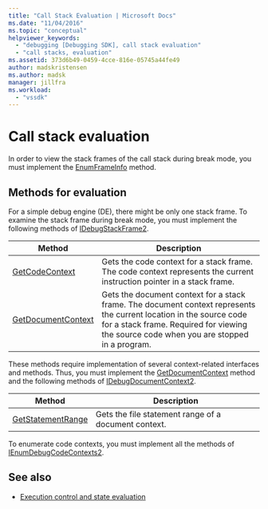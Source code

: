 ```yaml
---
title: "Call Stack Evaluation | Microsoft Docs"
ms.date: "11/04/2016"
ms.topic: "conceptual"
helpviewer_keywords:
  - "debugging [Debugging SDK], call stack evaluation"
  - "call stacks, evaluation"
ms.assetid: 373d6b49-0459-4cce-816e-05745a44fe49
author: madskristensen
ms.author: madsk
manager: jillfra
ms.workload:
  - "vssdk"
---
```

# Call stack evaluation
In order to view the stack frames of the call stack during break mode, you must implement the [EnumFrameInfo](../../extensibility/debugger/reference/idebugthread2-enumframeinfo.md) method.

## Methods for evaluation
 For a simple debug engine (DE), there might be only one stack frame. To examine the stack frame during break mode, you must implement the following methods of [IDebugStackFrame2](../../extensibility/debugger/reference/idebugstackframe2.md).

|Method|Description|
|------------|-----------------|
|[GetCodeContext](../../extensibility/debugger/reference/idebugstackframe2-getcodecontext.md)|Gets the code context for a stack frame. The code context represents the current instruction pointer in a stack frame.|
|[GetDocumentContext](../../extensibility/debugger/reference/idebugstackframe2-getdocumentcontext.md)|Gets the document context for a stack frame. The document context represents the current location in the source code for a stack frame. Required for viewing the source code when you are stopped in a program.|

 These methods require implementation of several context-related interfaces and methods. Thus, you must implement the [GetDocumentContext](../../extensibility/debugger/reference/idebugcodecontext2-getdocumentcontext.md) method and the following methods of [IDebugDocumentContext2](../../extensibility/debugger/reference/idebugdocumentcontext2.md).

|Method|Description|
|------------|-----------------|
|[GetStatementRange](../../extensibility/debugger/reference/idebugdocumentcontext2-getstatementrange.md)|Gets the file statement range of a document context.|

 To enumerate code contexts, you must implement all the methods of [IEnumDebugCodeContexts2](../../extensibility/debugger/reference/ienumdebugcodecontexts2.md).

## See also
- [Execution control and state evaluation](../../extensibility/debugger/execution-control-and-state-evaluation.md)